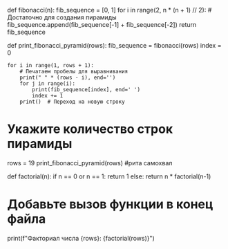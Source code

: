 def fibonacci(n):
    fib_sequence = [0, 1]
    for i in range(2, n * (n + 1) // 2):  # Достаточно для создания пирамиды
        fib_sequence.append(fib_sequence[-1] + fib_sequence[-2])
    return fib_sequence

def print_fibonacci_pyramid(rows):
    fib_sequence = fibonacci(rows)
    index = 0
    
    for i in range(1, rows + 1):
        # Печатаем пробелы для выравнивания
        print(" " * (rows - i), end='')
        for j in range(i):
            print(fib_sequence[index], end=' ')
            index += 1
        print()  # Переход на новую строку

# Укажите количество строк пирамиды
rows = 19
print_fibonacci_pyramid(rows) #рита самохвал

def factorial(n):
    if n == 0 or n == 1:
        return 1
    else:
        return n * factorial(n-1)

# Добавьте вызов функции в конец файла
print(f"Факториал числа {rows}: {factorial(rows)}")

 




